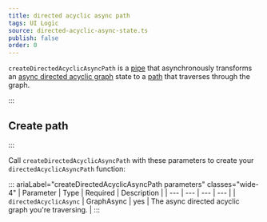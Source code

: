 ```yaml
---
title: directed acyclic async path
tags: UI Logic
source: directed-acyclic-async-state.ts
publish: false
order: 0
---
```


`createDirectedAcyclicAsyncPath` is a [pipe](/docs/logic/pipes-overview) that asynchronously transforms an [async directed acyclic graph](/docs/logic/graph-overview#async-graph) state to a [path](/docs/logic/graph-overview#path) that traverses through the graph.


:::
## Create path
:::

Call `createDirectedAcyclicAsyncPath` with these parameters to create your `directedAcyclicAsyncPath` function:

::: ariaLabel="createDirectedAcyclicAsyncPath parameters" classes="wide-4"
| Parameter | Type | Required | Description |
| --- | --- | --- | --- |
| `directedAcyclicAsync` | GraphAsync | yes | The async directed acyclic graph you're traversing. |
:::

